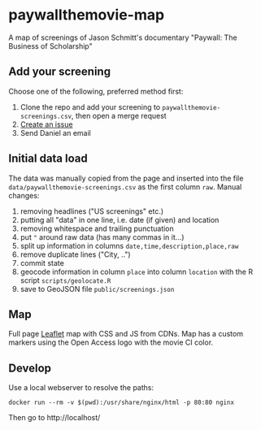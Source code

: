 # paywallthemovie-map

A map of screenings of Jason Schmitt's documentary "Paywall: The Business of Scholarship"

## Add your screening

Choose one of the following, preferred method first:

1. Clone the repo and add your screening to `paywallthemovie-screenings.csv`, then open a merge request
1. [Create an issue](https://gitlab.com/nuest/paywallthemovie-map/issues)
1. Send Daniel an email

## Initial data load

The data was manually copied from the page and inserted into the file `data/paywallthemovie-screenings.csv` as the first column `raw`.
Manual changes:

1. removing headlines ("US screenings" etc.)
1. putting all "data" in one line, i.e. date (if given) and location
1. removing whitespace and trailing punctuation
1. put `"` around raw data (has many commas in it...)
1. split up information in columns `date,time,description,place,raw`
1. remove duplicate lines ("City, ..")
1. commit state
1. geocode information in column `place` into column `location` with the R script `scripts/geolocate.R`
1. save to GeoJSON file `public/screenings.json`
 
## Map

Full page [Leaflet](https://leafletjs.com/) map with CSS and JS from CDNs.
Map has a custom markers using the Open Access logo with the movie CI color.

## Develop

Use a local webserver to resolve the paths:

```
docker run --rm -v $(pwd):/usr/share/nginx/html -p 80:80 nginx
```

Then go to http://localhost/